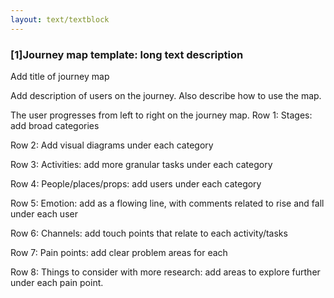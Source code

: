 ```yaml
---
layout: text/textblock
---
```

### [1]Journey map template: long text description

Add title of journey map

Add description of users on the journey. Also describe how to use the map.

The user progresses from left to right on the journey map.
Row 1: Stages: add broad categories

Row 2: Add visual diagrams under each category

Row 3: Activities: add more granular tasks under each category

Row 4: People/places/props:  add users under each category

Row 5: Emotion: add as a flowing line, with comments related to rise and fall under each user

Row 6: Channels:  add touch points that relate to each activity/tasks

Row 7: Pain points: add clear problem areas for each

Row 8: Things to consider with more research:  add areas to explore further under each pain point.
